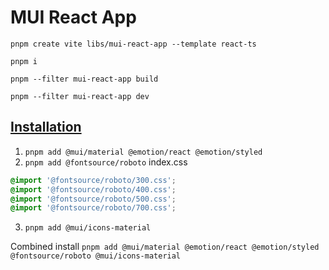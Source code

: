 # MUI React App

`pnpm create vite libs/mui-react-app --template react-ts`

`pnpm i`

`pnpm --filter mui-react-app build`

`pnpm --filter mui-react-app dev`

## [Installation](https://mui.com/material-ui/getting-started/installation/)

1. `pnpm add @mui/material @emotion/react @emotion/styled`
2. `pnpm add @fontsource/roboto`
index.css
```css
@import '@fontsource/roboto/300.css';
@import '@fontsource/roboto/400.css';
@import '@fontsource/roboto/500.css';
@import '@fontsource/roboto/700.css';
```
3. `pnpm add @mui/icons-material`

Combined install
`pnpm add @mui/material @emotion/react @emotion/styled @fontsource/roboto @mui/icons-material`
